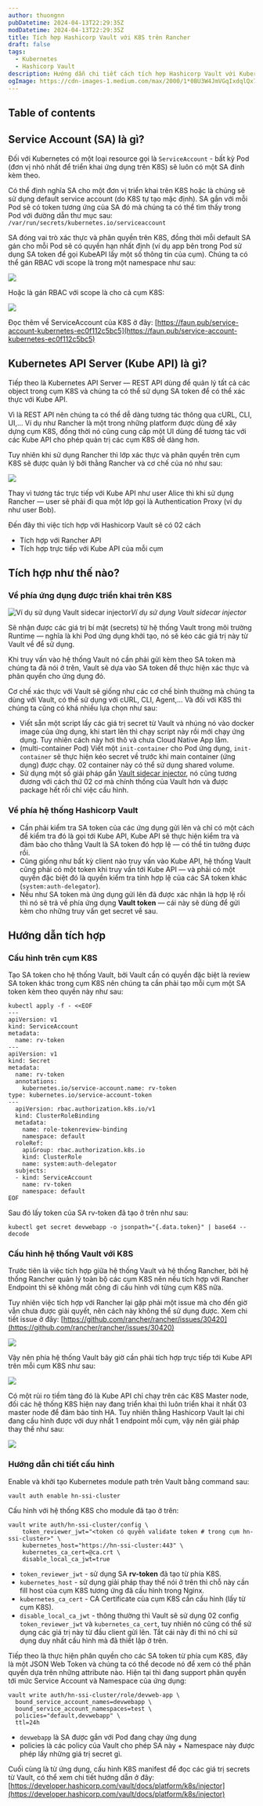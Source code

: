 ```yaml
---
author: thuongnn
pubDatetime: 2024-04-13T22:29:35Z
modDatetime: 2024-04-13T22:29:35Z
title: Tích hợp Hashicorp Vault với K8S trên Rancher
draft: false
tags:
  - Kubernetes
  - Hashicorp Vault
description: Hướng dẫn chi tiết cách tích hợp Hashicorp Vault với Kubernetes (triển khai qua Rancher) để lấy giá trị bí mật.
ogImage: https://cdn-images-1.medium.com/max/2000/1*0BU3W4JmVGqIxdqlQx7uRQ.png
---
```


## Table of contents

## Service Account (SA) là gì?

Đối với Kubernetes có một loại resource gọi là `ServiceAccount` - bất kỳ Pod (đơn vị nhỏ nhất để triển khai ứng dụng trên K8S) sẽ luôn có một SA đính kèm theo.

Có thể định nghĩa SA cho một đơn vị triển khai trên K8S hoặc là chúng sẽ sử dụng default service account (do K8S tự tạo mặc định). SA gắn với mỗi Pod sẽ có token tương ứng của SA đó mà chúng ta có thể tìm thấy trong Pod với đường dẫn thư mục sau: `/var/run/secrets/kubernetes.io/serviceaccount`

SA đóng vai trò xác thực và phân quyền trên K8S, đồng thời mỗi default SA gán cho mỗi Pod sẽ có quyền hạn nhất định (ví dụ app bên trong Pod sử dụng SA token để gọi KubeAPI lấy một số thông tin của cụm). Chúng ta có thể gán RBAC với scope là trong một namespace như sau:

![](https://cdn-images-1.medium.com/max/2000/1*0BU3W4JmVGqIxdqlQx7uRQ.png)

Hoặc là gán RBAC với scope là cho cả cụm K8S:

![](https://cdn-images-1.medium.com/max/2000/1*yQ6c8mM4wTF3bkKDdT_WSw.png)

Đọc thêm về ServiceAccount của K8S ở đây: [https://faun.pub/service-account-kubernetes-ec0f112c5bc5](https://faun.pub/service-account-kubernetes-ec0f112c5bc5)

## Kubernetes API Server (Kube API) là gì?

Tiếp theo là Kubernetes API Server — REST API dùng để quản lý tất cả các object trong cụm K8S và chúng ta có thể sử dụng SA token để có thể xác thực với Kube API.

Vì là REST API nên chúng ta có thể dễ dàng tương tác thông qua cURL, CLI, UI,… Ví dụ như Rancher là một trong những platform được dùng để xây dựng cụm K8S, đồng thời nó cũng cung cấp một UI dùng để tương tác với các Kube API cho phép quản trị các cụm K8S dễ dàng hơn.

Tuy nhiên khi sử dụng Rancher thì lớp xác thực và phân quyền trên cụm K8S sẽ được quản lý bởi thằng Rancher và cơ chế của nó như sau:

![](https://cdn-images-1.medium.com/max/2000/1*WJxbmrSweqQHOKDJBxgwFQ.png)

Thay vì tương tác trực tiếp với Kube API như user Alice thì khi sử dụng Rancher — user sẽ phải đi qua một lớp gọi là Authentication Proxy (ví dụ như user Bob).

Đến đây thì việc tích hợp với Hashicorp Vault sẽ có 02 cách

- Tích hợp với Rancher API
- Tích hợp trực tiếp với Kube API của mỗi cụm

## Tích hợp như thế nào?

### Về phía ứng dụng được triển khai trên K8S

![Ví dụ sử dụng Vault sidecar injector](https://cdn-images-1.medium.com/max/2000/1*h8sYPsU-5L2s-ctnT9BDZw.png)_Ví dụ sử dụng Vault sidecar injector_

Sẽ nhận được các giá trị bí mật (secrets) từ hệ thống Vault trong môi trường Runtime — nghĩa là khi Pod ứng dụng khởi tạo, nó sẽ kéo các giá trị này từ Vault về để sử dụng.

Khi truy vấn vào hệ thống Vault nó cần phải gửi kèm theo SA token mà chúng ta đã nói ở trên, Vault sẽ dựa vào SA token để thực hiện xác thực và phân quyền cho ứng dụng đó.

Cơ chế xác thực với Vault sẽ giống như các cơ chế bình thường mà chúng ta dùng với Vault, có thể sử dụng với cURL, CLI, Agent,… Và đối với K8S thì chúng ta cũng có khá nhiều lựa chọn như sau:

- Viết sẵn một script lấy các giá trị secret từ Vault và nhúng nó vào docker image của ứng dụng, khi start lên thì chạy script này rồi mới chạy ứng dụng. Tuy nhiên cách này hơi thô và chưa Cloud Native App lắm.
- (multi-container Pod) Viết một `init-container` cho Pod ứng dụng, `init-container` sẽ thực hiện kéo secret về trước khi main container (ứng dụng) được chạy. 02 container này có thể sử dụng shared volume.
- Sử dụng một số giải pháp gắn [Vault sidecar injector](https://developer.hashicorp.com/vault/docs/platform/k8s/injector), nó cũng tương đương với cách thứ 02 cơ mà chính thống của Vault hơn và được package hết rồi chỉ việc cấu hình.

### Về phía hệ thống Hashicorp Vault

- Cần phải kiểm tra SA token của các ứng dụng gửi lên và chỉ có một cách để kiểm tra đó là gọi tới Kube API, Kube API sẽ thực hiện kiểm tra và đảm bảo cho thằng Vault là SA token đó hợp lệ — có thể tin tưởng được rồi.
- Cũng giống như bất kỳ client nào truy vấn vào Kube API, hệ thống Vault cũng phải có một token khi truy vấn tới Kube API — và phải có một quyền đặc biệt đó là quyền kiểm tra tính hợp lệ của các SA token khác (`system:auth-delegator`).
- Nếu như SA token mà ứng dụng gửi lên đã được xác nhận là hợp lệ rồi thì nó sẽ trả về phía ứng dụng **Vault token** — cái này sẽ dùng để gửi kèm cho những truy vấn get secret về sau.

## Hướng dẫn tích hợp

### Cấu hình trên cụm K8S

Tạo SA token cho hệ thống Vault, bởi Vault cần có quyền đặc biệt là review SA token khác trong cụm K8S nên chúng ta cần phải tạo mỗi cụm một SA token kèm theo quyền này như sau:

```shell
kubectl apply -f - <<EOF
---
apiVersion: v1
kind: ServiceAccount
metadata:
  name: rv-token
---
apiVersion: v1
kind: Secret
metadata:
  name: rv-token
  annotations:
    kubernetes.io/service-account.name: rv-token
type: kubernetes.io/service-account-token
---
  apiVersion: rbac.authorization.k8s.io/v1
  kind: ClusterRoleBinding
  metadata:
    name: role-tokenreview-binding
    namespace: default
  roleRef:
    apiGroup: rbac.authorization.k8s.io
    kind: ClusterRole
    name: system:auth-delegator
  subjects:
  - kind: ServiceAccount
    name: rv-token
    namespace: default
EOF
```

Sau đó lấy token của SA rv-token đã tạo ở trên như sau:

```shell
kubectl get secret devwebapp -o jsonpath="{.data.token}" | base64 --decode
```

### Cấu hình hệ thống Vault với K8S

Trước tiên là việc tích hợp giữa hệ thống Vault và hệ thống Rancher, bởi hệ thống Rancher quản lý toàn bộ các cụm K8S nên nếu tích hợp với Rancher Endpoint thì sẽ không mất công đi cấu hình với từng cụm K8S nữa.

Tuy nhiên việc tích hợp với Rancher lại gặp phải một issue mà cho đến giờ vẫn chưa được giải quyết, nên cách này không thể sử dụng được.
Xem chi tiết issue ở đây: [https://github.com/rancher/rancher/issues/30420](https://github.com/rancher/rancher/issues/30420)

![](https://cdn-images-1.medium.com/max/7266/1*VEm4qYjJO9R1LjkZ18zt5w.png)

Vậy nên phía hệ thống Vault bây giờ cần phải tích hợp trực tiếp tới Kube API trên mỗi cụm K8S như sau:

![](https://cdn-images-1.medium.com/max/5900/1*tAzLH4RkAXsV8HBJNLFylg.png)

Có một rủi ro tiềm tàng đó là Kube API chỉ chạy trên các K8S Master node, đối các hệ thống K8S hiện nay đang triển khai thì luôn triển khai ít nhất 03 master node để đảm bảo tính HA. Tuy nhiên thằng Hashicorp Vault lại chỉ đang cấu hình được với duy nhất 1 endpoint mỗi cụm, vậy nên giải pháp thay thế như sau:

![](https://cdn-images-1.medium.com/max/7648/1*rY5C8Szb6w9T7p_i8wyOxg.png)

### Hướng dẫn chi tiết cấu hình

Enable và khởi tạo Kubernetes module path trên Vault bằng command sau:

```shell
vault auth enable hn-ssi-cluster
```

Cấu hình với hệ thống K8S cho module đã tạo ở trên:

```shell
vault write auth/hn-ssi-cluster/config \
    token_reviewer_jwt="<token có quyền validate token # trong cụm hn-ssi-cluster>" \
    kubernetes_host="https://hn-ssi-cluster:443" \
    kubernetes_ca_cert=@ca.crt \
    disable_local_ca_jwt=true
```

- `token_reviewer_jwt` - sử dụng SA **rv-token** đã tạo từ phía K8S.
- `kubernetes_host` - sử dụng giải pháp thay thế nói ở trên thì chỗ này cần fill host của cụm K8S tương ứng đã cấu hình trong Nginx.
- `kubernetes_ca_cert` - CA Certificate của cụm K8S cần cấu hình (lấy từ cụm K8S).
- `disable_local_ca_jwt` - thông thường thì Vault sẽ sử dụng 02 config `token_reviewer_jwt` và `kubernetes_ca_cert`, tuy nhiên nó cũng có thể sử dụng các giá trị này từ đầu client gửi lên. Tắt cái này đi thì nó chỉ sử dụng duy nhất cấu hình mà đã thiết lập ở trên.

Tiếp theo là thực hiện phân quyền cho các SA token từ phía cụm K8S, đây là một JSON Web Token và chúng ta có thể decode nó để xem có thể phân quyền dựa trên những attribute nào. Hiện tại thì đang support phân quyền tới mức Service Account và Namespace của ứng dụng:

```shell
vault write auth/hn-ssi-cluster/role/devweb-app \
  bound_service_account_names=devwebapp \
  bound_service_account_namespaces=test \
  policies="default,devwebapp" \
  ttl=24h
```

- `devwebapp` là SA được gắn với Pod đang chạy ứng dụng
- policies là các policy của Vault cho phép SA này + Namespace này được phép lấy những giá trị secret gì.

Cuối cùng là từ ứng dụng, cấu hình K8S manifest để đọc các giá trị secrets từ Vault, có thể xem chi tiết hướng dẫn ở đây: [https://developer.hashicorp.com/vault/docs/platform/k8s/injector](https://developer.hashicorp.com/vault/docs/platform/k8s/injector)
